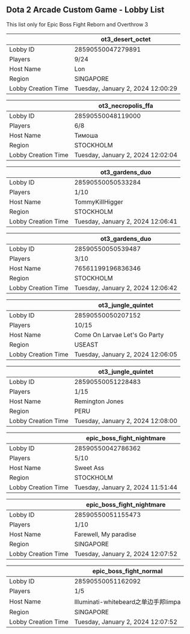 ## Dota 2 Arcade Custom Game - Lobby List

This list only for Epic Boss Fight Reborn and Overthrow 3

|  | ot3_desert_octet |
| ------ | ------ |
| Lobby ID | 28590550047279891 |
| Players | 9/24 |
| Host Name | Lon |
| Region | SINGAPORE |
| Lobby Creation Time | Tuesday, January 2, 2024 12:00:29 |


|  | ot3_necropolis_ffa |
| ------ | ------ |
| Lobby ID | 28590550048119000 |
| Players | 6/8 |
| Host Name | Тимоша |
| Region | STOCKHOLM |
| Lobby Creation Time | Tuesday, January 2, 2024 12:02:04 |


|  | ot3_gardens_duo |
| ------ | ------ |
| Lobby ID | 28590550050533284 |
| Players | 1/10 |
| Host Name | TommyKiIIHigger |
| Region | STOCKHOLM |
| Lobby Creation Time | Tuesday, January 2, 2024 12:06:41 |


|  | ot3_gardens_duo |
| ------ | ------ |
| Lobby ID | 28590550050539487 |
| Players | 3/10 |
| Host Name | 76561199196836346 |
| Region | STOCKHOLM |
| Lobby Creation Time | Tuesday, January 2, 2024 12:06:42 |


|  | ot3_jungle_quintet |
| ------ | ------ |
| Lobby ID | 28590550050207152 |
| Players | 10/15 |
| Host Name | Come On Larvae Let's Go Party |
| Region | USEAST |
| Lobby Creation Time | Tuesday, January 2, 2024 12:06:05 |


|  | ot3_jungle_quintet |
| ------ | ------ |
| Lobby ID | 28590550051228483 |
| Players | 1/15 |
| Host Name | Remington Jones |
| Region | PERU |
| Lobby Creation Time | Tuesday, January 2, 2024 12:08:00 |


|  | epic_boss_fight_nightmare |
| ------ | ------ |
| Lobby ID | 28590550042786362 |
| Players | 5/10 |
| Host Name | Sweet Ass |
| Region | STOCKHOLM |
| Lobby Creation Time | Tuesday, January 2, 2024 11:51:44 |


|  | epic_boss_fight_nightmare |
| ------ | ------ |
| Lobby ID | 28590550051155473 |
| Players | 1/10 |
| Host Name | Farewell, My paradise |
| Region | SINGAPORE |
| Lobby Creation Time | Tuesday, January 2, 2024 12:07:52 |


|  | epic_boss_fight_normal |
| ------ | ------ |
| Lobby ID | 28590550051162092 |
| Players | 1/5 |
| Host Name | Illuminati-whitebeard之单边手邦limpa |
| Region | SINGAPORE |
| Lobby Creation Time | Tuesday, January 2, 2024 12:07:52 |


